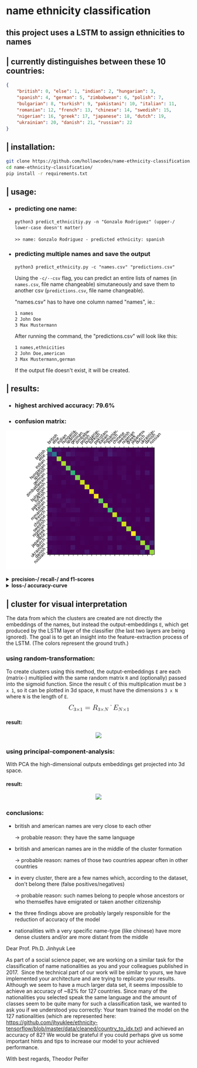 # name ethnicity classification

## this project uses a LSTM to assign ethnicities to names

## | currently distinguishes between these 10 countries:
```json
{
    "british": 0, "else": 1, "indian": 2, "hungarian": 3,
    "spanish": 4, "german": 5, "zimbabwean": 6, "polish": 7, 
    "bulgarian": 8, "turkish": 9, "pakistani": 10, "italian": 11,
    "romanian": 12, "french": 13, "chinese": 14, "swedish": 15,
    "nigerian": 16, "greek": 17, "japanese": 18, "dutch": 19,
    "ukrainian": 20, "danish": 21, "russian": 22
}
```

## | installation:
```bash
git clone https://github.com/hollowcodes/name-ethnicity-classification.git
cd name-ethnicity-classification/
pip install -r requirements.txt
```

## | usage:
 - ### predicting one name:
    ```
    python3 predict_ethnicitiy.py -n "Gonzalo Rodriguez" (upper-/ lower-case doesn't matter)

    >> name: Gonzalo Rodriguez - predicted ethnicity: spanish
    ```

 - ### predicting multiple names and save the output
    ```
    python3 predict_ethnicity.py -c "names.csv" "predictions.csv"
    ```

    Using the ```-c/--csv``` flag, you can predict an entire lists of names (in ```names.csv```, file name changeable) simutaneously and save them to another csv (```predictions.csv```, file name changeable).

    "names.csv" has to have one column named "names", ie.:
    ```csv
    1 names
    2 John Doe
    3 Max Mustermann
    ```

    After running the command, the "predictions.csv" will look like this:
    ```csv
    1 names,ethnicities
    2 John Doe,american
    3 Max Mustermann,german
    ```

    If the output file doesn't exist, it will be created.



## | results:

 - ### highest archived accuracy: 79.6%
 - ### confusion matrix:

![confusion_matrix](readme_images/confusion_matrix_more.png)

<details>
<summary><b>precision-/ recall-/ and f1-scores</b></summary>

![scores](readme_images/scores.png)

</details>

<details>
<summary><b>loss-/ accuracy-curve</b></summary>

![history](readme_images/history_more_.png)

</details>
   
    
## | cluster for visual interpretation
The data from which the clusters are created are not directly the embeddings of the names, but instead the output-embeddings ```E```, which get produced by the LSTM layer of the classifier (the last two layers are being ignored). The goal is to get an insight into the feature-extraction process of the LSTM.
(The colors represent the ground truth.)

### using random-transformation:
To create clusters using this method, the output-embeddings ```E``` are each (matrix-) multiplied with the same random matrix ```R``` and (optionally) passed into the sigmoid function.
Since the result ```C``` of this multiplication must be ```3 x 1```, so it can be plotted in 3d space, ```R``` must have the dimensions ```3 x N``` where ```N``` is the length of ```E```.


<p align="center"> 
<img src="readme_images/rand_trans.png">
</p>

#### result:
<p align="center"> 
<img src="readme_images/rt_rotation.gif">
</p>

### using principal-component-analysis:
With PCA the high-dimensional outputs embeddings get projected into 3d space.

#### result:
<p align="center"> 
<img src="readme_images/pca_rotation.gif">
</p>

### conclusions:
- british and american names are very close to each other
  
    -> probable reason: they have the same language
- british and american names are in the middle of the cluster formation
  
    -> probable reason: names of those two countries appear often in other countries

- in every cluster, there are a few names which, according to the dataset, don't belong there (false positives/negatives)
  
    -> probable reason: such names belong to people whose ancestors or who themselfes have emigrated or taken another citizenship

- the three findings above are probably largely responsible for the reduction of accuracy of the model

- nationalities with a very specific name-type (like chinese) have more dense clusters and/or are more distant from the middle











Dear Prof. Ph.D. Jinhyuk Lee

As part of a social science paper, we are working on a similar task for the classification of name nationalities as you and your colleagues published in 2017. 
Since the technical part of our work will be similar to yours, we have implemented your architecture and are trying to replicate your results. Although we seem to have a much larger data set, it seems impossible to achieve an accuracy of ~82% for 127 countries. Since many of the nationalities you selected speak the same language and the amount of classes seem to be quite many for such a classification task, we wanted to ask you if we understood you correctly: Your team trained the model on the 127 nationalities (which are represented here: https://github.com/jhyuklee/ethnicity-tensorflow/blob/master/data/cleaned/country_to_idx.txt) and achieved an accuracy of 82? We would be grateful if you could perhaps give us some important hints and tips to increase our model to your achieved performance.

With best regards,
Theodor Peifer
